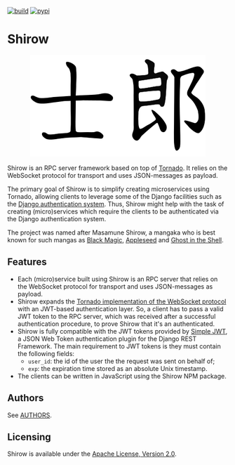 [![build](https://github.com/tolstoyevsky/shirow/actions/workflows/jobs.yml/badge.svg)](https://github.com/tolstoyevsky/shirow/actions)
[![pypi](https://img.shields.io/pypi/v/shirow.svg)](https://pypi.org/project/shirow/)

# Shirow

<p align="center">
    <img src="/logo/400x232.png" alt="Shirow">
</p>

Shirow is an RPC server framework based on top of [Tornado](http://tornadoweb.org/en/stable/). It relies on the WebSocket protocol for transport and uses JSON-messages as payload.

The primary goal of Shirow is to simplify creating microservices using Tornado, allowing clients to leverage some of the Django facilities such as the [Django authentication system](https://docs.djangoproject.com/en/2.2/topics/auth/). Thus, Shirow might help with the task of creating (micro)services which require the clients to be authenticated via the Django authentication system.

The project was named after Masamune Shirow, a mangaka who is best known for such mangas as [Black Magic](https://en.wikipedia.org/wiki/Black_Magic_(manga)), [Appleseed](https://en.wikipedia.org/wiki/Appleseed_(manga)) and [Ghost in the Shell](https://en.wikipedia.org/wiki/Ghost_in_the_Shell_(manga)).

## Features

* Each (micro)service built using Shirow is an RPC server that relies on the WebSocket protocol for transport and uses JSON-messages as payload.
* Shirow expands the [Tornado implementation of the WebSocket protocol](https://www.tornadoweb.org/en/stable/websocket.html) with an JWT-based authentication layer. So, a client has to pass a valid JWT token to the RPC server, which was received after a successful authentication procedure, to prove Shirow that it's an authenticated.
* Shirow is fully compatible with the JWT tokens provided by [Simple JWT](https://github.com/SimpleJWT/django-rest-framework-simplejwt), a JSON Web Token authentication plugin for the Django REST Framework. The main requirement to JWT tokens is they must contain the following fields:
  * `user_id`: the id of the user the the request was sent on behalf of;
  * `exp`: the expiration time stored as an absolute Unix timestamp.
* The clients can be written in JavaScript using the Shirow NPM package.

## Authors

See [AUTHORS](AUTHORS.md).

## Licensing

Shirow is available under the [Apache License, Version 2.0](LICENSE).
